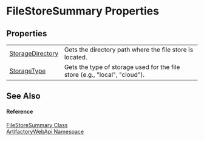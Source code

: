 # FileStoreSummary Properties




## Properties
<table>
<tr>
<td><a href="21a81159-1fe1-b3e8-24b7-a567d78a36d7">StorageDirectory</a></td>
<td>Gets the directory path where the file store is located.</td></tr>
<tr>
<td><a href="20ca2cfd-17bf-01b1-1790-d3e83d2ff765">StorageType</a></td>
<td>Gets the type of storage used for the file store (e.g., "local", "cloud").</td></tr>
</table>

## See Also


#### Reference
<a href="56cb14e3-edec-97ae-bbd4-cb29a308308a">FileStoreSummary Class</a>  
<a href="75b20af6-7197-02a5-e38f-f7b15eac4732">ArtifactoryWebApi Namespace</a>  
